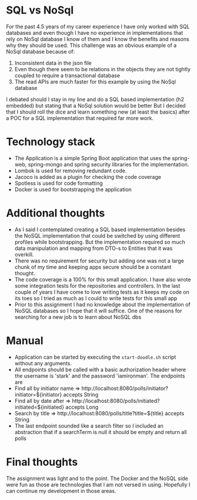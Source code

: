 # SQL vs NoSql
For the past 4.5 years of my career experience I have only worked with SQL databases and even though I have no 
experience in implementations that rely on NoSql database I know of them and I know the benefits and reasons why 
they should be used. 
This challenge was an obvious example of a NoSql database because of: 
1. Inconsistent data in the json file
2. Even though there seem to be relations in the objects they are not tightly coupled to require a transactional database
3. The read APIs are much faster for this example by using the NoSql database

I debated should I stay in my line and do a SQL based implementation (h2 embedded) but stating that a NoSql solution would be better
But I decided that I should roll the dice and learn something new (at least the basics) after a POC for a SQL 
implementation that required far more work.  

# Technology stack
* The Application is a simple Spring Boot application that uses the spring-web, spring-mongo and spring security 
libraries for the implementation. 
* Lombok is used for removing redundant code.
* Jacoco is added as a plugin for checking the code coverage
* Spotless is used for code formatting 
* Docker is used for bootstrapping the application

# Additional thoughts
* As I said I contemplated creating a SQL based implementation besides the NoSQL implementation that could be switched
by using different profiles while bootstrapping. But the implementation required so much data manipulation and mapping
from DTO-s to Entities that it was overkill.
* There was no requirement for security but adding one was not a large chunk of my time and keeping apps secure should
be a constant thought. 
* The code coverage is a 100% for this small application. I have also wrote some integration tests for the repositories
and controllers. In the last couple of years I have come to love writing tests as it keeps my code on its toes so I tried 
as much as I could to write tests for this small app
* Prior to this assignment I had no knowledge about the implementation of NoSQL databases so I hope that it will suffice. 
One of the reasons for searching for a new job is to learn about NoSQL dbs

# Manual
* Application can be started by executing the `start-doodle.sh` script without any arguments.
* All endpoints should be called with a basic authorization header where the username is 'stark' and the password
'iamironman'. The endpoints are
* Find all by initiator name => http://localhost:8080/polls/initiator?initiator=${initiator} accepts String
* Find all by date after => http://localhost:8080/polls/initiated?initiated=${initiated} accepts Long
* Search by title => http://localhost:8080/polls/title?title=${title} accepts String
* The last endpoint sounded like a search filter so I included an abstraction that if a searchTerm is null it should be 
empty and return all polls

# Final thoughts
The assignment was light and to the point. The Docker and the NoSQL side were fun as those are technologies that 
I am not versed in using. Hopefully I can continue my development in those areas. 